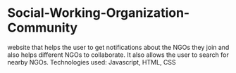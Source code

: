 # Social-Working-Organization-Community
website that helps the user to get notifications about the NGOs they join and also helps different NGOs to collaborate. It also allows the user to search for nearby NGOs. Technologies used: Javascript, HTML, CSS
